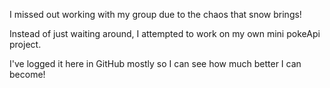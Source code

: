 I missed out working with my group due to the chaos that snow brings!

Instead of just waiting around, I attempted to work on my own mini pokeApi project. 

I've logged it here in GitHub mostly so I can see how much better I can become!
